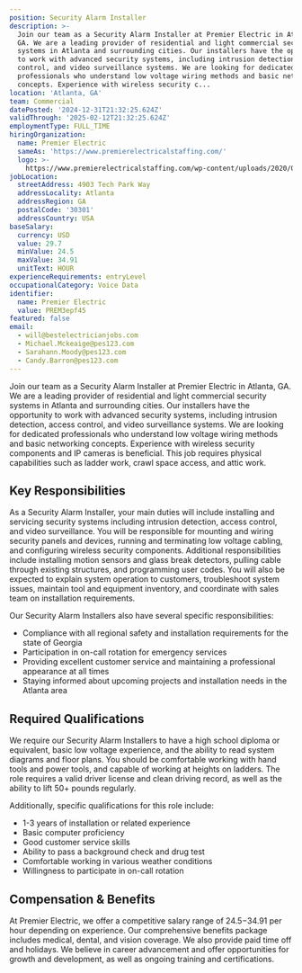 ```yaml
---
position: Security Alarm Installer
description: >-
  Join our team as a Security Alarm Installer at Premier Electric in Atlanta,
  GA. We are a leading provider of residential and light commercial security
  systems in Atlanta and surrounding cities. Our installers have the opportunity
  to work with advanced security systems, including intrusion detection, access
  control, and video surveillance systems. We are looking for dedicated
  professionals who understand low voltage wiring methods and basic networking
  concepts. Experience with wireless security c...
location: 'Atlanta, GA'
team: Commercial
datePosted: '2024-12-31T21:32:25.624Z'
validThrough: '2025-02-12T21:32:25.624Z'
employmentType: FULL_TIME
hiringOrganization:
  name: Premier Electric
  sameAs: 'https://www.premierelectricalstaffing.com/'
  logo: >-
    https://www.premierelectricalstaffing.com/wp-content/uploads/2020/05/Premier-Electrical-Staffing-logo.png
jobLocation:
  streetAddress: 4903 Tech Park Way
  addressLocality: Atlanta
  addressRegion: GA
  postalCode: '30301'
  addressCountry: USA
baseSalary:
  currency: USD
  value: 29.7
  minValue: 24.5
  maxValue: 34.91
  unitText: HOUR
experienceRequirements: entryLevel
occupationalCategory: Voice Data
identifier:
  name: Premier Electric
  value: PREM3epf45
featured: false
email:
  - will@bestelectricianjobs.com
  - Michael.Mckeaige@pes123.com
  - Sarahann.Moody@pes123.com
  - Candy.Barron@pes123.com
---
```




Join our team as a Security Alarm Installer at Premier Electric in Atlanta, GA. We are a leading provider of residential and light commercial security systems in Atlanta and surrounding cities. Our installers have the opportunity to work with advanced security systems, including intrusion detection, access control, and video surveillance systems. We are looking for dedicated professionals who understand low voltage wiring methods and basic networking concepts. Experience with wireless security components and IP cameras is beneficial. This job requires physical capabilities such as ladder work, crawl space access, and attic work. 

## Key Responsibilities
As a Security Alarm Installer, your main duties will include installing and servicing security systems including intrusion detection, access control, and video surveillance. You will be responsible for mounting and wiring security panels and devices, running and terminating low voltage cabling, and configuring wireless security components. Additional responsibilities include installing motion sensors and glass break detectors, pulling cable through existing structures, and programming user codes. You will also be expected to explain system operation to customers, troubleshoot system issues, maintain tool and equipment inventory, and coordinate with sales team on installation requirements. 

Our Security Alarm Installers also have several specific responsibilities:
- Compliance with all regional safety and installation requirements for the state of Georgia
- Participation in on-call rotation for emergency services
- Providing excellent customer service and maintaining a professional appearance at all times
- Staying informed about upcoming projects and installation needs in the Atlanta area

## Required Qualifications
We require our Security Alarm Installers to have a high school diploma or equivalent, basic low voltage experience, and the ability to read system diagrams and floor plans. You should be comfortable working with hand tools and power tools, and capable of working at heights on ladders. The role requires a valid driver license and clean driving record, as well as the ability to lift 50+ pounds regularly. 

Additionally, specific qualifications for this role include:
- 1-3 years of installation or related experience
- Basic computer proficiency
- Good customer service skills
- Ability to pass a background check and drug test
- Comfortable working in various weather conditions
- Willingness to participate in on-call rotation

## Compensation & Benefits
At Premier Electric, we offer a competitive salary range of $24.5-$34.91 per hour depending on experience. Our comprehensive benefits package includes medical, dental, and vision coverage. We also provide paid time off and holidays. We believe in career advancement and offer opportunities for growth and development, as well as ongoing training and certifications.
